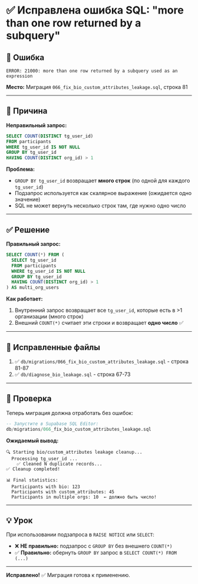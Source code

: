 # ✅ Исправлена ошибка SQL: "more than one row returned by a subquery"

## 🔴 Ошибка
```
ERROR: 21000: more than one row returned by a subquery used as an expression
```

**Место:** Миграция `066_fix_bio_custom_attributes_leakage.sql`, строка 81

---

## 🐛 Причина

**Неправильный запрос:**
```sql
SELECT COUNT(DISTINCT tg_user_id) 
FROM participants 
WHERE tg_user_id IS NOT NULL 
GROUP BY tg_user_id 
HAVING COUNT(DISTINCT org_id) > 1
```

**Проблема:**
- `GROUP BY tg_user_id` возвращает **много строк** (по одной для каждого `tg_user_id`)
- Подзапрос используется как скалярное выражение (ожидается одно значение)
- SQL не может вернуть несколько строк там, где нужно одно число

---

## ✅ Решение

**Правильный запрос:**
```sql
SELECT COUNT(*) FROM (
  SELECT tg_user_id 
  FROM participants 
  WHERE tg_user_id IS NOT NULL 
  GROUP BY tg_user_id 
  HAVING COUNT(DISTINCT org_id) > 1
) AS multi_org_users
```

**Как работает:**
1. Внутренний запрос возвращает все `tg_user_id`, которые есть в >1 организации (много строк)
2. Внешний `COUNT(*)` считает эти строки и возвращает **одно число** ✅

---

## 📁 Исправленные файлы

1. ✅ `db/migrations/066_fix_bio_custom_attributes_leakage.sql` - строка 81-87
2. ✅ `db/diagnose_bio_leakage.sql` - строка 67-73

---

## 🧪 Проверка

Теперь миграция должна отработать без ошибок:

```sql
-- Запустите в Supabase SQL Editor:
db/migrations/066_fix_bio_custom_attributes_leakage.sql
```

**Ожидаемый вывод:**
```
🔍 Starting bio/custom_attributes leakage cleanup...
  Processing tg_user_id ...
    ✅ Cleaned N duplicate records...
✅ Cleanup completed!

📊 Final statistics:
  Participants with bio: 123
  Participants with custom_attributes: 45
  Participants in multiple orgs: 10  ← должно быть число!
```

---

## 💡 Урок

При использовании подзапроса в `RAISE NOTICE` или `SELECT`:
- ❌ **НЕ правильно:** подзапрос с `GROUP BY` без внешнего `COUNT(*)`
- ✅ **Правильно:** обернуть `GROUP BY` запрос в `SELECT COUNT(*) FROM (...)`

---

**Исправлено!** ✅ Миграция готова к применению.

